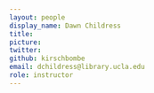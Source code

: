 ```yaml
---
layout: people
display_name: Dawn Childress
title:
picture: 
twitter: 
github: kirschbombe
email: dchildress@library.ucla.edu
role: instructor
---
```

